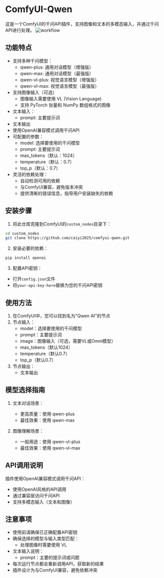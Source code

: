 # ComfyUI-Qwen

这是一个ComfyUI的千问API插件，支持图像和文本的多模态输入，并通过千问API进行处理。
![workflow](https://github.com/user-attachments/assets/26bb42ef-c535-4055-98fb-f75061c1c2af)


## 功能特点

- 支持多种千问模型：
  - qwen-plus: 通用对话模型（增强版）
  - qwen-max: 通用对话模型（最强版）
  - qwen-vl-plus: 视觉语言模型（增强版）
  - qwen-vl-max: 视觉语言模型（最强版）
- 支持图像输入（可选）
  - 图像输入需要使用 VL (Vision Language) 
  - 支持 PyTorch 张量和 NumPy 数组格式的图像
- 文本输入：
  - prompt: 主要提示词
- 文本输出
- 使用OpenAI兼容模式调用千问API
- 可配置的参数：
  - model: 选择要使用的千问模型
  - prompt: 主要提示词
  - max_tokens（默认：1024）
  - temperature（默认：0.7）
  - top_p（默认：0.7）
- 灵活的依赖处理：
  - 自动检测可用的依赖
  - 与ComfyUI兼容，避免版本冲突
  - 提供清晰的错误信息，指导用户安装缺失的依赖

## 安装步骤

1. 将此仓库克隆到ComfyUI的`custom_nodes`目录下：
```bash
cd custom_nodes
git clone https://github.com/caiyi2025/comfyui-qwen.git
```

2. 安装必要的依赖：
```bash
pip install openai
```

3. 配置API密钥：
- 打开`config.json`文件
- 将`your-api-key-here`替换为您的千问API密钥

## 使用方法

1. 在ComfyUI中，您可以找到名为"Qwen AI"的节点
2. 节点输入：
   - model：选择要使用的千问模型
   - prompt：主要提示词
   - image：图像输入（可选，需要VL或Omni模型）
   - max_tokens（默认1024）
   - temperature（默认0.7）
   - top_p（默认0.7）
3. 节点输出：
   - 文本输出

## 模型选择指南

1. 文本对话场景：
   - 更高质量：使用 qwen-plus
   - 最佳效果：使用 qwen-max

2. 图像理解场景：
   - 一般用途：使用 qwen-vl-plus
   - 最佳效果：使用 qwen-vl-max

## API调用说明

插件使用OpenAI兼容模式调用千问API：
- 使用OpenAI风格的API调用
- 通过兼容层访问千问API
- 支持多模态输入（文本和图像）


## 注意事项

- 使用前请确保已正确配置API密钥
- 确保选择的模型与输入类型匹配：
  - 处理图像时需要使用 VL 
- 文本输入说明：
  - prompt：主要的提示词或问题
- 每次运行节点都会重新调用API，获取新的结果
- 插件设计为与ComfyUI兼容，避免依赖冲突 
